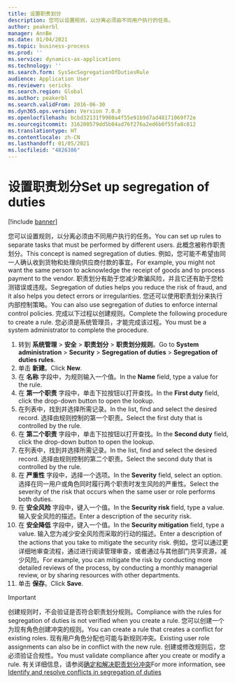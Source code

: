 ```yaml
---
title: 设置职责划分
description: 您可以设置规则，以分离必须由不同用户执行的任务。
author: peakerbl
manager: AnnBe
ms.date: 01/04/2021
ms.topic: business-process
ms.prod: ''
ms.service: dynamics-ax-applications
ms.technology: ''
ms.search.form: SysSecSegregationOfDutiesRule
audience: Application User
ms.reviewer: sericks
ms.search.region: Global
ms.author: peakerbl
ms.search.validFrom: 2016-06-30
ms.dyn365.ops.version: Version 7.0.0
ms.openlocfilehash: bcbd32131f9980a4f55e91b9d7ad48171069f72e
ms.sourcegitcommit: 316200579dd5b04ad76f276a2ed6b0f55fa8c812
ms.translationtype: HT
ms.contentlocale: zh-CN
ms.lasthandoff: 01/05/2021
ms.locfileid: "4826386"
---
```

# <a name="set-up-segregation-of-duties"></a><span data-ttu-id="d513a-103">设置职责划分</span><span class="sxs-lookup"><span data-stu-id="d513a-103">Set up segregation of duties</span></span>

[!include [banner](../../includes/banner.md)]

<span data-ttu-id="d513a-104">您可以设置规则，以分离必须由不同用户执行的任务。</span><span class="sxs-lookup"><span data-stu-id="d513a-104">You can set up rules to separate tasks that must be performed by different users.</span></span> <span data-ttu-id="d513a-105">此概念被称作职责划分。</span><span class="sxs-lookup"><span data-stu-id="d513a-105">This concept is named segregation of duties.</span></span> <span data-ttu-id="d513a-106">例如，您可能不希望由同一人确认收到货物和处理向供应商付款的事宜。</span><span class="sxs-lookup"><span data-stu-id="d513a-106">For example, you might not want the same person to acknowledge the receipt of goods and to process payment to the vendor.</span></span> <span data-ttu-id="d513a-107">职责划分有助于您减少欺骗风险，并且它还有助于您检测错误或违规。</span><span class="sxs-lookup"><span data-stu-id="d513a-107">Segregation of duties helps you reduce the risk of fraud, and it also helps you detect errors or irregularities.</span></span> <span data-ttu-id="d513a-108">您还可以使用职责划分来执行内部控制策略。</span><span class="sxs-lookup"><span data-stu-id="d513a-108">You can also use segregation of duties to enforce internal control policies.</span></span> <span data-ttu-id="d513a-109">完成以下过程以创建规则。</span><span class="sxs-lookup"><span data-stu-id="d513a-109">Complete the following procedure to create a rule.</span></span> <span data-ttu-id="d513a-110">您必须是系统管理员，才能完成该过程。</span><span class="sxs-lookup"><span data-stu-id="d513a-110">You must be a system administrator to complete the procedure.</span></span>

1. <span data-ttu-id="d513a-111">转到 **系统管理** > **安全** > **职责划分** > **职责划分规则**。</span><span class="sxs-lookup"><span data-stu-id="d513a-111">Go to **System administration** > **Security** > **Segregation of duties** > **Segregation of duties rules**.</span></span>
2. <span data-ttu-id="d513a-112">单击 **新建**。</span><span class="sxs-lookup"><span data-stu-id="d513a-112">Click **New**.</span></span>
3. <span data-ttu-id="d513a-113">在 **名称** 字段中，为规则输入一个值。</span><span class="sxs-lookup"><span data-stu-id="d513a-113">In the **Name** field, type a value for the rule.</span></span>
4. <span data-ttu-id="d513a-114">在 **第一个职责** 字段中，单击下拉按钮以打开查找。</span><span class="sxs-lookup"><span data-stu-id="d513a-114">In the **First duty** field, click the drop-down button to open the lookup.</span></span>
5. <span data-ttu-id="d513a-115">在列表中，找到并选择所需记录。</span><span class="sxs-lookup"><span data-stu-id="d513a-115">In the list, find and select the desired record.</span></span> <span data-ttu-id="d513a-116">选择由规则控制的第一个职责。</span><span class="sxs-lookup"><span data-stu-id="d513a-116">Select the first duty that is controlled by the rule.</span></span>
6. <span data-ttu-id="d513a-117">在 **第二个职责** 字段中，单击下拉按钮以打开查找。</span><span class="sxs-lookup"><span data-stu-id="d513a-117">In the **Second duty** field, click the drop-down button to open the lookup.</span></span> 
7. <span data-ttu-id="d513a-118">在列表中，找到并选择所需记录。</span><span class="sxs-lookup"><span data-stu-id="d513a-118">In the list, find and select the desired record.</span></span> <span data-ttu-id="d513a-119">选择由规则控制的第二个职责。</span><span class="sxs-lookup"><span data-stu-id="d513a-119">Select the second duty that is controlled by the rule.</span></span>
10. <span data-ttu-id="d513a-120">在 **严重性** 字段中，选择一个选项。</span><span class="sxs-lookup"><span data-stu-id="d513a-120">In the **Severity** field, select an option.</span></span> <span data-ttu-id="d513a-121">选择在同一用户或角色同时履行两个职责时发生风险的严重性。</span><span class="sxs-lookup"><span data-stu-id="d513a-121">Select the severity of the risk that occurs when the same user or role performs both duties.</span></span>  
11. <span data-ttu-id="d513a-122">在 **安全风险** 字段中，键入一个值。</span><span class="sxs-lookup"><span data-stu-id="d513a-122">In the **Security risk** field, type a value.</span></span> <span data-ttu-id="d513a-123">输入安全风险的描述。</span><span class="sxs-lookup"><span data-stu-id="d513a-123">Enter a description of the security risk.</span></span>  
12. <span data-ttu-id="d513a-124">在 **安全降低** 字段中，键入一个值。</span><span class="sxs-lookup"><span data-stu-id="d513a-124">In the **Security mitigation** field, type a value.</span></span> <span data-ttu-id="d513a-125">输入您为减少安全风险而采取的行动的描述。</span><span class="sxs-lookup"><span data-stu-id="d513a-125">Enter a description of the actions that you take to mitigate the security risk.</span></span> <span data-ttu-id="d513a-126">例如，您可以通过更详细地审查流程，通过进行阅读管理审查，或者通过与其他部门共享资源，减少风险。</span><span class="sxs-lookup"><span data-stu-id="d513a-126">For example, you can mitigate the risk by conducting more detailed reviews of the process, by conducting a monthly managerial review, or by sharing resources with other departments.</span></span>     
13. <span data-ttu-id="d513a-127">单击 **保存**。</span><span class="sxs-lookup"><span data-stu-id="d513a-127">Click **Save**.</span></span>

> [!IMPORTANT] 
> <span data-ttu-id="d513a-128">创建规则时，不会验证是否符合职责划分规则。</span><span class="sxs-lookup"><span data-stu-id="d513a-128">Compliance with the rules for segregation of duties is not verified when you create a rule.</span></span> <span data-ttu-id="d513a-129">您可以创建一个为现有角色创建冲突的规则。</span><span class="sxs-lookup"><span data-stu-id="d513a-129">You can create a rule that creates a conflict for existing roles.</span></span> <span data-ttu-id="d513a-130">现有用户角色分配也可能与新规则冲突。</span><span class="sxs-lookup"><span data-stu-id="d513a-130">Existing user role assignments can also be in conflict with the new rule.</span></span> <span data-ttu-id="d513a-131">创建或修改规则后，您必须验证合规性。</span><span class="sxs-lookup"><span data-stu-id="d513a-131">You must validate compliance after you create or modify a rule.</span></span> <span data-ttu-id="d513a-132">有关详细信息，请参阅[确定和解决职责划分冲突](identify-resolve-conflicts-segregation-duties.md)</span><span class="sxs-lookup"><span data-stu-id="d513a-132">For more information, see [Identify and resolve conflicts in segregation of duties](identify-resolve-conflicts-segregation-duties.md)</span></span>

